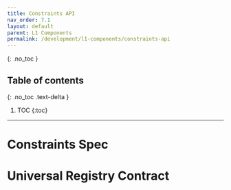 ```yaml
---
title: Constraints API
nav_order: 7.1
layout: default
parent: L1 Components
permalink: /development/l1-components/constraints-api
---
```


{: .no_toc }

## Table of contents
{: .no_toc .text-delta }

1. TOC
{:toc}

---

# Constraints Spec

# Universal Registry Contract
